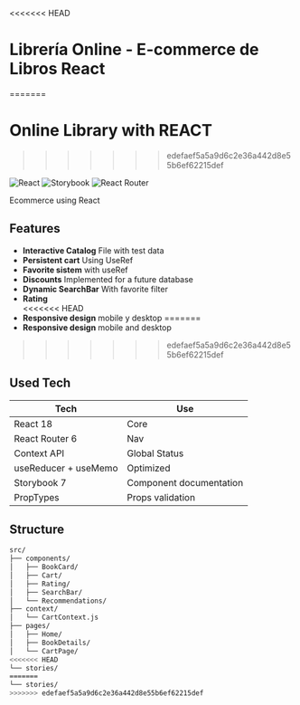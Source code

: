 <<<<<<< HEAD
#  Librería Online - E-commerce de Libros React
=======
# Online Library with REACT
>>>>>>> edefaef5a5a9d6c2e36a442d8e55b6ef62215def

![React](https://img.shields.io/badge/React-18.2.0-blue.svg)
![Storybook](https://img.shields.io/badge/Storybook-7.0.0-FF4785.svg)
![React Router](https://img.shields.io/badge/React_Router-6.14.2-CA4245.svg)

Ecommerce using React 

## Features
- **Interactive Catalog** File with test data 
- **Persistent cart** Using UseRef 
- **Favorite sistem** with useRef
- **Discounts** Implemented for a future database
- **Dynamic SearchBar** With favorite filter 
- **Rating**  
<<<<<<< HEAD
- **Responsive design** mobile y desktop
=======
- **Responsive design** mobile and desktop
>>>>>>> edefaef5a5a9d6c2e36a442d8e55b6ef62215def

## Used Tech

| Tech | Use |
|------------|-----|
| React 18 | Core |
| React Router 6 | Nav |
| Context API | Global Status |
| useReducer + useMemo | Optimized |
| Storybook 7 | Component documentation |
| PropTypes | Props validation |

##  Structure

```bash
src/
├── components/
│   ├── BookCard/        
│   ├── Cart/              
│   ├── Rating/         
│   ├── SearchBar/        
│   └── Recommendations/   
├── context/
│   └── CartContext.js    
├── pages/
│   ├── Home/              
│   ├── BookDetails/      
│   └── CartPage/          
<<<<<<< HEAD
└── stories/              
=======
└── stories/              
>>>>>>> edefaef5a5a9d6c2e36a442d8e55b6ef62215def
